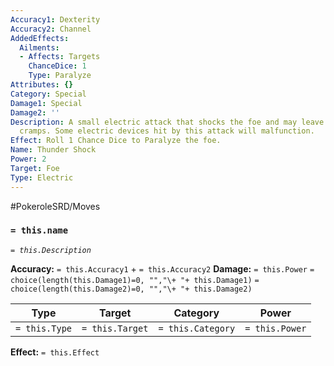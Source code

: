 ```yaml
---
Accuracy1: Dexterity
Accuracy2: Channel
AddedEffects:
  Ailments:
  - Affects: Targets
    ChanceDice: 1
    Type: Paralyze
Attributes: {}
Category: Special
Damage1: Special
Damage2: ''
Description: A small electric attack that shocks the foe and may leave it with muscular
  cramps. Some electric devices hit by this attack will malfunction.
Effect: Roll 1 Chance Dice to Paralyze the foe.
Name: Thunder Shock
Power: 2
Target: Foe
Type: Electric
---
```


#PokeroleSRD/Moves

### `= this.name`
*`= this.Description`*

**Accuracy:** `= this.Accuracy1` + `= this.Accuracy2`
**Damage:** `= this.Power` `= choice(length(this.Damage1)=0, "","\+ "+ this.Damage1)` `= choice(length(this.Damage2)=0, "","\+ "+ this.Damage2)`

| Type          | Target          | Category          | Power          |
| ------------- | --------------- | ----------------  | -------------- |
| `= this.Type` | `= this.Target` | `= this.Category` | `= this.Power` | 

**Effect:** `= this.Effect`